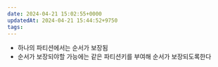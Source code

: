 ```yaml
---
date: 2024-04-21 15:02:55+0000
updatedAt: 2024-04-21 15:44:52+9750
tags: 
---
```

- 하나의 파티션에서는 순서가 보장됨
- 순서가 보장되야할 가능에는 같은 파티션키를 부여해 순서가 보장되도록한다